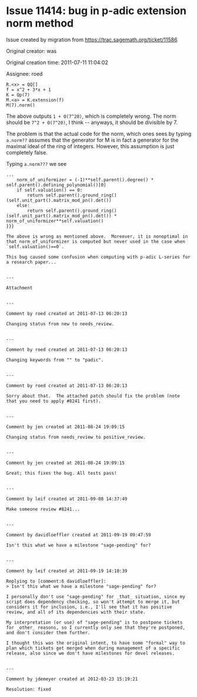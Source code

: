 # Issue 11414: bug in p-adic extension norm method

Issue created by migration from https://trac.sagemath.org/ticket/11586

Original creator: was

Original creation time: 2011-07-11 11:04:02

Assignee: roed


```
R.<x> = QQ[]
f = x^2 + 3*x + 1
K = Qp(7)
M.<a> = K.extension(f)
M(7).norm()
```

The above outputs `1 + O(7^20)`, which is completely wrong.  The norm should be `7^2 + O(7^20)`, I think -- anyways, it should be divisible by 7. 

The problem is that the actual code for the norm, which ones sees by typing `a.norm??` assumes that the generator for M is in fact a generator for the maximal ideal of the ring of integers.  However, this assumption is just completely false. 

Typing `a.norm???` we see

```
...
    norm_of_uniformizer = (-1)**self.parent().degree() * self.parent().defining_polynomial()[0]
    if self.valuation() == 0:
        return self.parent().ground_ring()(self.unit_part().matrix_mod_pn().det())
    else:
        return self.parent().ground_ring()(self.unit_part().matrix_mod_pn().det()) * norm_of_uniformizer**self.valuation()
}}}    

The above is wrong as mentioned above.  Moreover, it is nonoptimal in that norm_of_uniformizer is computed but never used in the case when `self.valuation()==0`.

This bug caused some confusion when computing with p-adic L-series for a research paper...


---

Attachment


---

Comment by roed created at 2011-07-13 06:20:13

Changing status from new to needs_review.


---

Comment by roed created at 2011-07-13 06:20:13

Changing keywords from "" to "padic".


---

Comment by roed created at 2011-07-13 06:20:13

Sorry about that.  The attached patch should fix the problem (note that you need to apply #8241 first).


---

Comment by jen created at 2011-08-24 19:09:15

Changing status from needs_review to positive_review.


---

Comment by jen created at 2011-08-24 19:09:15

Great; this fixes the bug. All tests pass!


---

Comment by leif created at 2011-09-08 14:37:49

Make someone review #8241...


---

Comment by davidloeffler created at 2011-09-19 09:47:59

Isn't this what we have a milestone "sage-pending" for?


---

Comment by leif created at 2011-09-19 14:10:39

Replying to [comment:6 davidloeffler]:
> Isn't this what we have a milestone "sage-pending" for?

I personally don't use "sage-pending" for _that_ situation, since my script does dependency checking, so won't attempt to merge it, but considers it for inclusion, i.e., I'll see that it has positive review, and all of its dependencies with their state.

My interpretation (or use) of "sage-pending" is to postpone tickets for _other_ reasons, so I currently only see that they're postponed, and don't consider them further.

I thought this was the original intent, to have some "formal" way to plan which tickets get merged when during management of a specific release, also since we don't have milestones for devel releases.


---

Comment by jdemeyer created at 2012-03-23 15:19:21

Resolution: fixed
